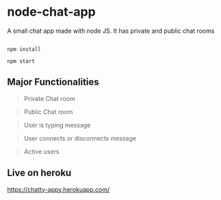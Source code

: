 # node-chat-app
A small chat app made with node JS. It has private and public chat rooms

```

npm install

npm start

```

## Major Functionalities

> Private Chat room

> Public Chat room

> User is typing message

> User connects or disconnects message

> Active users

## Live on heroku
https://chatty-appy.herokuapp.com/
